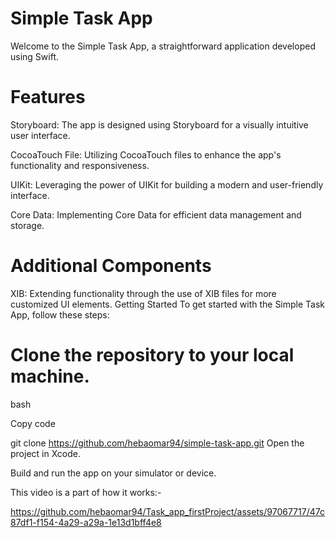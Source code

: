 # Simple Task App
Welcome to the Simple Task App, a straightforward application developed using Swift.

# Features
Storyboard: The app is designed using Storyboard for a visually intuitive user interface.

CocoaTouch File: Utilizing CocoaTouch files to enhance the app's functionality and responsiveness.

UIKit: Leveraging the power of UIKit for building a modern and user-friendly interface.

Core Data: Implementing Core Data for efficient data management and storage.

# Additional Components
XIB: Extending functionality through the use of XIB files for more customized UI elements.
Getting Started
To get started with the Simple Task App, follow these steps:

# Clone the repository to your local machine.

bash

Copy code

git clone https://github.com/hebaomar94/simple-task-app.git
Open the project in Xcode.

Build and run the app on your simulator or device.

This video is a part of how it works:-

https://github.com/hebaomar94/Task_app_firstProject/assets/97067717/47c87df1-f154-4a29-a29a-1e13d1bff4e8

